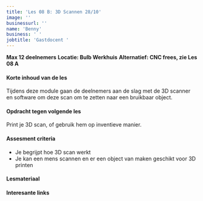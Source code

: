 ```yaml
---
title: 'Les 08 B: 3D Scannen 28/10'
image: ''
businessurl: ''
name: 'Benny'
business: ' '
jobtitle: 'Gastdocent '
---
```

**Max 12 deelnemers** **Locatie: Bulb Werkhuis**
**Alternatief: CNC frees, zie Les 08 A**
> 
#### Korte inhoud van de les
Tijdens deze module gaan de deelnemers aan de slag met de 3D scanner en software om deze scan om te zetten naar een bruikbaar object.

#### Opdracht tegen volgende les
Print je 3D scan, of gebruik hem op inventieve manier.

#### Assesment criteria
- Je begrijpt hoe 3D scan werkt
- Je kan een mens scannen en er een object van maken geschikt voor 3D printen 


#### Lesmateriaal


#### Interesante links 
